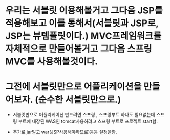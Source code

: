 # 우리는 서블릿 이용해볼거고 그다음 JSP를적용해보고 이를 통해서(서블릿과 JSP로, JSP는 뷰템플릿이다.) MVC프레임워크를 자체적으로 만들어볼거고 그다음 스프링 MVC를 사용해볼것이다.

# 그전에 서블릿만으로 어플리케이션을 만들어보자. (순수한 서블릿만으로.)

- 서블릿만으로 어플리케이션 만드려면 스프링 , 스프링부트 하나도 필요없는데 스프링 부트에 내장된 WAS인 tomcat사용하려고 스프링 부트로 프로젝트 start함.

- 추가로 jar말고 war(JSP사용해야하므로)등등 설정을함.
